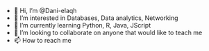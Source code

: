 - 👋 Hi, I’m @Dani-elaqh
- 👀 I’m interested in Databases, Data analytics, Networking
- 🌱 I’m currently learning Python, R, Java, JScript
- 💞️ I’m looking to collaborate on anyone that would like to teach me 
- 📫 How to reach me 

<!---
Dani-elaqh/Dani-elaqh is a ✨ special ✨ repository because its `README.md` (this file) appears on your GitHub profile.
You can click the Preview link to take a look at your changes.
--->
